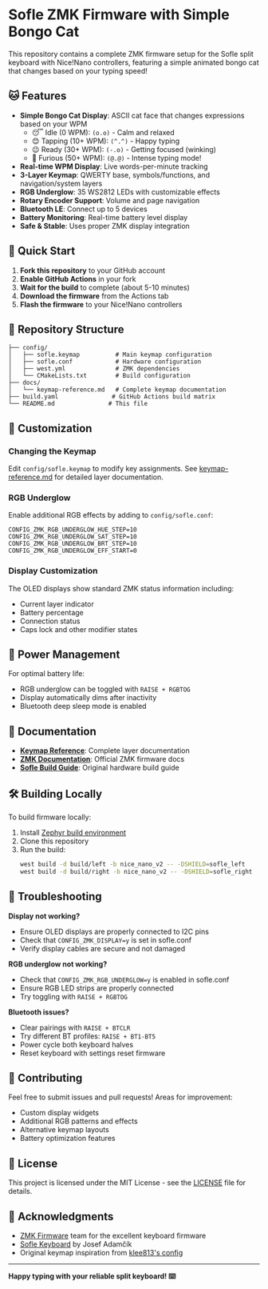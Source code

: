 # Sofle ZMK Firmware with Simple Bongo Cat

This repository contains a complete ZMK firmware setup for the Sofle split keyboard with Nice!Nano controllers, featuring a simple animated bongo cat that changes based on your typing speed!

## 🐱 Features

- **Simple Bongo Cat Display**: ASCII cat face that changes expressions based on your WPM
  - 😴 Idle (0 WPM): `(o.o)` - Calm and relaxed
  - 😊 Tapping (10+ WPM): `(^.^)` - Happy typing
  - 😉 Ready (30+ WPM): `(-.o)` - Getting focused (winking)
  - 🤩 Furious (50+ WPM): `(@.@)` - Intense typing mode!
- **Real-time WPM Display**: Live words-per-minute tracking
- **3-Layer Keymap**: QWERTY base, symbols/functions, and navigation/system layers
- **RGB Underglow**: 35 WS2812 LEDs with customizable effects
- **Rotary Encoder Support**: Volume and page navigation
- **Bluetooth LE**: Connect up to 5 devices
- **Battery Monitoring**: Real-time battery level display
- **Safe & Stable**: Uses proper ZMK display integration

## 🚀 Quick Start

1. **Fork this repository** to your GitHub account
2. **Enable GitHub Actions** in your fork
3. **Wait for the build** to complete (about 5-10 minutes)
4. **Download the firmware** from the Actions tab
5. **Flash the firmware** to your Nice!Nano controllers

## 📁 Repository Structure

```
├── config/
│   ├── sofle.keymap          # Main keymap configuration
│   ├── sofle.conf            # Hardware configuration
│   ├── west.yml              # ZMK dependencies
│   └── CMakeLists.txt        # Build configuration
├── docs/
│   └── keymap-reference.md   # Complete keymap documentation
├── build.yaml               # GitHub Actions build matrix
└── README.md               # This file
```

## 🔧 Customization

### Changing the Keymap
Edit `config/sofle.keymap` to modify key assignments. See [keymap-reference.md](docs/keymap-reference.md) for detailed layer documentation.

### RGB Underglow
Enable additional RGB effects by adding to `config/sofle.conf`:
```
CONFIG_ZMK_RGB_UNDERGLOW_HUE_STEP=10
CONFIG_ZMK_RGB_UNDERGLOW_SAT_STEP=10
CONFIG_ZMK_RGB_UNDERGLOW_BRT_STEP=10
CONFIG_ZMK_RGB_UNDERGLOW_EFF_START=0
```

### Display Customization
The OLED displays show standard ZMK status information including:
- Current layer indicator
- Battery percentage
- Connection status
- Caps lock and other modifier states

## 🔋 Power Management

For optimal battery life:
- RGB underglow can be toggled with `RAISE + RGBTOG`
- Display automatically dims after inactivity
- Bluetooth deep sleep mode is enabled

## 📖 Documentation

- **[Keymap Reference](docs/keymap-reference.md)**: Complete layer documentation
- **[ZMK Documentation](https://zmk.dev/)**: Official ZMK firmware docs
- **[Sofle Build Guide](https://josefadamcik.github.io/SofleKeyboard/)**: Original hardware build guide

## 🛠️ Building Locally

To build firmware locally:

1. Install [Zephyr build environment](https://zmk.dev/docs/development/setup)
2. Clone this repository
3. Run the build:
   ```bash
   west build -d build/left -b nice_nano_v2 -- -DSHIELD=sofle_left
   west build -d build/right -b nice_nano_v2 -- -DSHIELD=sofle_right
   ```

## 🐛 Troubleshooting

**Display not working?**
- Ensure OLED displays are properly connected to I2C pins
- Check that `CONFIG_ZMK_DISPLAY=y` is set in sofle.conf
- Verify display cables are secure and not damaged

**RGB underglow not working?**
- Check that `CONFIG_ZMK_RGB_UNDERGLOW=y` is enabled in sofle.conf
- Ensure RGB LED strips are properly connected
- Try toggling with `RAISE + RGBTOG`

**Bluetooth issues?**
- Clear pairings with `RAISE + BTCLR`
- Try different BT profiles: `RAISE + BT1-BT5`
- Power cycle both keyboard halves
- Reset keyboard with settings reset firmware

## 🤝 Contributing

Feel free to submit issues and pull requests! Areas for improvement:
- Custom display widgets
- Additional RGB patterns and effects
- Alternative keymap layouts
- Battery optimization features

## 📄 License

This project is licensed under the MIT License - see the [LICENSE](LICENSE) file for details.

## 🙏 Acknowledgments

- [ZMK Firmware](https://zmk.dev/) team for the excellent keyboard firmware
- [Sofle Keyboard](https://github.com/josefadamcik/SofleKeyboard) by Josef Adamčík
- Original keymap inspiration from [klee813's config](https://github.com/klee813/zmk-config-sofle)

---

**Happy typing with your reliable split keyboard! ⌨️**
